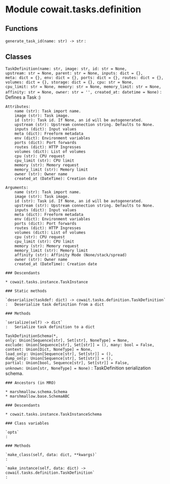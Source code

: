 Module cowait.tasks.definition
==============================

Functions
---------

    
`generate_task_id(name: str) ‑> str`
:   

Classes
-------

`TaskDefinition(name: str, image: str, id: str = None, upstream: str = None, parent: str = None, inputs: dict = {}, meta: dict = {}, env: dict = {}, ports: dict = {}, routes: dict = {}, volumes: dict = {}, storage: dict = {}, cpu: str = None, cpu_limit: str = None, memory: str = None, memory_limit: str = None, affinity: str = None, owner: str = '', created_at: datetime = None)`
:   Defines a Task :)
    
    Attributes:
        name (str): Task import name.
        image (str): Task image.
        id (str): Task id. If None, an id will be autogenerated.
        upstream (str): Upstream connection string. Defaults to None.
        inputs (dict): Input values
        meta (dict): Freeform metadata
        env (dict): Environment variables
        ports (dict): Port forwards
        routes (dict): HTTP Ingresses
        volumes (dict): List of volumes
        cpu (str): CPU request
        cpu_limit (str): CPU limit
        memory (str): Memory request
        memory_limit (str): Memory limit
        owner (str): Owner name
        created_at (DateTime): Creation date
    
    Arguments:
        name (str): Task import name.
        image (str): Task image.
        id (str): Task id. If None, an id will be autogenerated.
        upstream (str): Upstream connection string. Defaults to None.
        inputs (dict): Input values
        meta (dict): Freeform metadata
        env (dict): Environment variables
        ports (dict): Port forwards
        routes (dict): HTTP Ingresses
        volumes (dict): List of volumes
        cpu (str): CPU request
        cpu_limit (str): CPU limit
        memory (str): Memory request
        memory_limit (str): Memory limit
        affinity (str): Affinity Mode (None/stack/spread)
        owner (str): Owner name
        created_at (DateTime): Creation date

    ### Descendants

    * cowait.tasks.instance.TaskInstance

    ### Static methods

    `deserialize(taskdef: dict) ‑> cowait.tasks.definition.TaskDefinition`
    :   Deserialize task definition from a dict

    ### Methods

    `serialize(self) ‑> dict`
    :   Serialize task definition to a dict

`TaskDefinitionSchema(*, only: Union[Sequence[str], Set[str], NoneType] = None, exclude: Union[Sequence[str], Set[str]] = (), many: bool = False, context: Union[Dict, NoneType] = None, load_only: Union[Sequence[str], Set[str]] = (), dump_only: Union[Sequence[str], Set[str]] = (), partial: Union[bool, Sequence[str], Set[str]] = False, unknown: Union[str, NoneType] = None)`
:   TaskDefinition serialization schema.

    ### Ancestors (in MRO)

    * marshmallow.schema.Schema
    * marshmallow.base.SchemaABC

    ### Descendants

    * cowait.tasks.instance.TaskInstanceSchema

    ### Class variables

    `opts`
    :

    ### Methods

    `make_class(self, data: dict, **kwargs)`
    :

    `make_instance(self, data: dict) ‑> cowait.tasks.definition.TaskDefinition`
    :